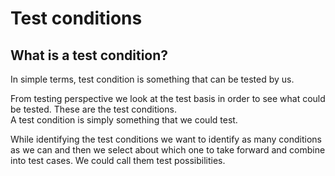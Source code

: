 # Test conditions

## What is a test condition?
In simple terms, test condition is something that can be tested by us.

From testing perspective we look at the test basis in order to see what could be tested. These are the test conditions.  
A test condition is simply something that we could test.

While identifying the test conditions we want to identify as many conditions as we can and then we select about which one to take forward and combine into test cases. We could call them test possibilities.  
